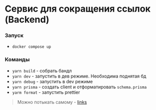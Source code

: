 # Сервис для сокращения ссылок (Backend)

### Запуск

- `docker compose up`

### Команды

- `yarn build` - собрать бандл
- `yarn dev` - запустить в дев режиме. Необходима поднятая бд
- `yarn debug` - запустить в dev режиме
- `yarn prisma` - создать client и отформатировать `schema.prisma`
- `yarm format` - запустить prettier

> Можно потыкать самому - [links](https://short.mirum7.dev)
